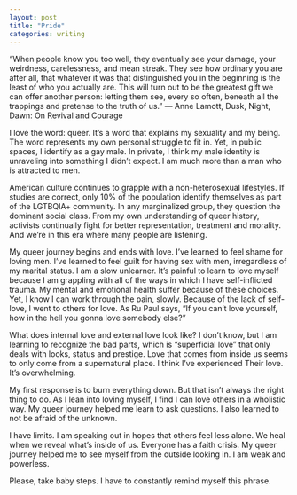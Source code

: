 ```yaml
---
layout: post
title: "Pride"
categories: writing
---
```

“When people know you too well, they eventually see your damage, your weirdness, carelessness, and mean streak. They see how ordinary you are after all, that whatever it was that distinguished you in the beginning is the least of who you actually are. This will turn out to be the greatest gift we can offer another person: letting them see, every so often, beneath all the trappings and pretense to the truth of us.”
― Anne Lamott, Dusk, Night, Dawn: On Revival and Courage

I love the word: queer. It’s a word that explains my sexuality and my being. The word represents my own personal struggle to fit in. Yet, in public spaces, I identify as a gay male. In private, I think my male identity is unraveling into something I didn’t expect. I am much more than a man who is attracted to men. 

American culture continues to grapple with a non-heterosexual lifestyles. If studies are correct, only 10% of the population identify themselves as part of the LGTBQIA+ community. In any marginalized group, they question the dominant social class. From my own understanding of queer history, activists continually fight for better representation, treatment and morality. And we’re in this era where many people are listening. 

My queer journey begins and ends with love. I’ve learned to feel shame for loving men. I’ve learned to feel guilt for having sex with men, irregardless of my marital status. I am a slow unlearner. It’s painful to learn to love myself because I am grappling with all of the ways in which I have self-inflicted trauma. My mental and emotional health suffer because of these choices. Yet, I know I can work through the pain, slowly. Because of the lack of self-love, I went to others for love. As Ru Paul says, “If you can’t love yourself, how in the hell you gonna love somebody else?”

What does internal love and external love look like? I don’t know, but I am learning to recognize the bad parts, which is “superficial love” that only deals with looks, status and prestige. Love that comes from inside us seems to only come from a supernatural place. I think I’ve experienced Their love. It’s overwhelming. 

My first response is to burn everything down. But that isn’t always the right thing to do. As I lean into loving myself, I find I can love others in a wholistic way. My queer journey helped me learn to ask questions. I also learned to not be afraid of the unknown. 

I have limits. I am speaking out in hopes that others feel less alone. We heal when we reveal what’s inside of us. Everyone has a faith crisis. My queer journey helped me to see myself from the outside looking in. I am weak and powerless. 

Please, take baby steps. I have to constantly remind myself this phrase.
